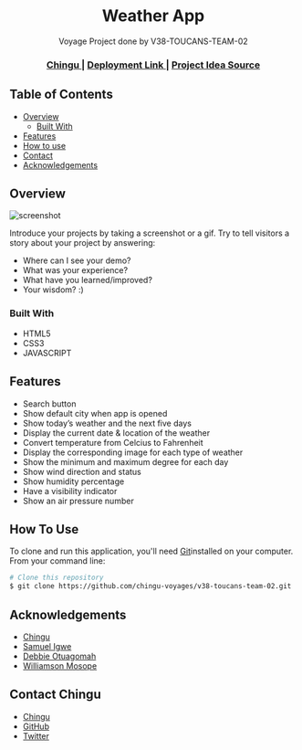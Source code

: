 <!-- Please update value in the {}  -->

<h1 align="center">Weather App</h1>

<div align="center">
   Voyage Project done by V38-TOUCANS-TEAM-02
</div>

<div align="center">
  <h3>
    <a href="https://chingu.io/">
      Chingu
    </a>
    <span> | </span>
    <a href="https://practical-goldstine-55667f.netlify.app/">
      Deployment Link
    </a>
    <span> | </span>
    <a href="https://devchallenges.io/challenges/mM1UIenRhK808W8qmLWv">
      Project Idea Source
    </a>
  </h3>
</div>

<!-- TABLE OF CONTENTS -->

## Table of Contents

- [Overview](#overview)
  - [Built With](#built-with)
- [Features](#features)
- [How to use](#how-to-use)
- [Contact](#contact)
- [Acknowledgements](#acknowledgements)

<!-- OVERVIEW -->

## Overview

![screenshot](https://user-images.githubusercontent.com/16707738/92399059-5716eb00-f132-11ea-8b14-bcacdc8ec97b.png)

Introduce your projects by taking a screenshot or a gif. Try to tell visitors a story about your project by answering:

- Where can I see your demo?
- What was your experience?
- What have you learned/improved?
- Your wisdom? :)

### Built With

<!-- This section should list any major frameworks that you built your project using. Here are a few examples.-->

- HTML5
- CSS3
- JAVASCRIPT

## Features

<!-- List the features of your application or follow the template. Don't share the figma file here :) -->

- Search button
- Show default city when app is opened
- Show today’s weather and the next five days
- Display the current date & location of the weather
- Convert temperature from Celcius to Fahrenheit
- Display the corresponding image for each type of weather
- Show the minimum and maximum degree for each day
- Show wind direction and status
- Show humidity percentage
- Have a visibility indicator
- Show an air pressure number



## How To Use

<!-- Example: -->

To clone and run this application, you'll need [Git](https://git-scm.com)installed on your computer. From your command line:

```bash
# Clone this repository
$ git clone https://github.com/chingu-voyages/v38-toucans-team-02.git

```

## Acknowledgements

<!-- This section should list any articles or add-ons/plugins that helps you to complete the project. This is optional but it will help you in the future. For example: -->

- [Chingu](https://chingu.io/)
- [Samuel Igwe](https://github.com/frugalcodes)
- [Debbie Otuagomah](https://github.com/thatgirldorian)
- [Williamson Mosope](https://github.com/Shorpee)


## Contact Chingu

- [Chingu](https://chingu.io/)
- [GitHub](https://github.com/chingu-voyages)
- [Twitter](https://twitter.com/ChinguCollabs)
